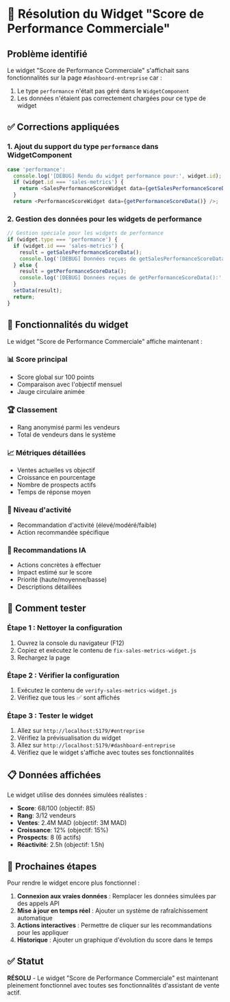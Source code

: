 # 🔧 Résolution du Widget "Score de Performance Commerciale"

## Problème identifié
Le widget "Score de Performance Commerciale" s'affichait sans fonctionnalités sur la page `#dashboard-entreprise` car :
1. Le type `performance` n'était pas géré dans le `WidgetComponent`
2. Les données n'étaient pas correctement chargées pour ce type de widget

## ✅ Corrections appliquées

### 1. Ajout du support du type `performance` dans WidgetComponent
```typescript
case 'performance':
  console.log('[DEBUG] Rendu du widget performance pour:', widget.id);
  if (widget.id === 'sales-metrics') {
    return <SalesPerformanceScoreWidget data={getSalesPerformanceScoreData()} />;
  }
  return <PerformanceScoreWidget data={getPerformanceScoreData()} />;
```

### 2. Gestion des données pour les widgets de performance
```typescript
// Gestion spéciale pour les widgets de performance
if (widget.type === 'performance') {
  if (widget.id === 'sales-metrics') {
    result = getSalesPerformanceScoreData();
    console.log('[DEBUG] Données reçues de getSalesPerformanceScoreData():', JSON.stringify(result, null, 2));
  } else {
    result = getPerformanceScoreData();
    console.log('[DEBUG] Données reçues de getPerformanceScoreData():', JSON.stringify(result, null, 2));
  }
  setData(result);
  return;
}
```

## 🎯 Fonctionnalités du widget

Le widget "Score de Performance Commerciale" affiche maintenant :

### 📊 Score principal
- Score global sur 100 points
- Comparaison avec l'objectif mensuel
- Jauge circulaire animée

### 🏆 Classement
- Rang anonymisé parmi les vendeurs
- Total de vendeurs dans le système

### 📈 Métriques détaillées
- Ventes actuelles vs objectif
- Croissance en pourcentage
- Nombre de prospects actifs
- Temps de réponse moyen

### 🎯 Niveau d'activité
- Recommandation d'activité (élevé/modéré/faible)
- Action recommandée spécifique

### 🤖 Recommandations IA
- Actions concrètes à effectuer
- Impact estimé sur le score
- Priorité (haute/moyenne/basse)
- Descriptions détaillées

## 🚀 Comment tester

### Étape 1 : Nettoyer la configuration
1. Ouvrez la console du navigateur (F12)
2. Copiez et exécutez le contenu de `fix-sales-metrics-widget.js`
3. Rechargez la page

### Étape 2 : Vérifier la configuration
1. Exécutez le contenu de `verify-sales-metrics-widget.js`
2. Vérifiez que tous les ✅ sont affichés

### Étape 3 : Tester le widget
1. Allez sur `http://localhost:5179/#entreprise`
2. Vérifiez la prévisualisation du widget
3. Allez sur `http://localhost:5179/#dashboard-entreprise`
4. Vérifiez que le widget s'affiche avec toutes ses fonctionnalités

## 📋 Données affichées

Le widget utilise des données simulées réalistes :
- **Score**: 68/100 (objectif: 85)
- **Rang**: 3/12 vendeurs
- **Ventes**: 2.4M MAD (objectif: 3M MAD)
- **Croissance**: 12% (objectif: 15%)
- **Prospects**: 8 (6 actifs)
- **Réactivité**: 2.5h (objectif: 1.5h)

## 🔄 Prochaines étapes

Pour rendre le widget encore plus fonctionnel :

1. **Connexion aux vraies données** : Remplacer les données simulées par des appels API
2. **Mise à jour en temps réel** : Ajouter un système de rafraîchissement automatique
3. **Actions interactives** : Permettre de cliquer sur les recommandations pour les appliquer
4. **Historique** : Ajouter un graphique d'évolution du score dans le temps

## ✅ Statut
**RÉSOLU** - Le widget "Score de Performance Commerciale" est maintenant pleinement fonctionnel avec toutes ses fonctionnalités d'assistant de vente actif. 